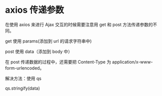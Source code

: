 # axios 传递参数

在使用 axios 来进行 Ajax 交互的时候需要注意用 get 和 post 方法传递参数的不同。

get 使用 params(添加到 url 的请求字符串中)

post 使用 data（添加到 body 中）

在 post 传递数据的过程中，还需要把 Content-Type 为 application/x-www-form-urlencoded。

解决方法：使用 qs

qs.stringify(data)
